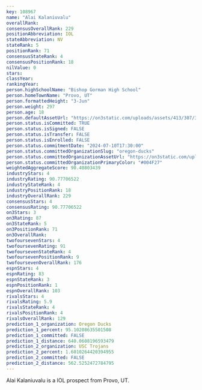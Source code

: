 ```yaml
---
key: 108967
name: "Alai Kalaniuvalu"
overallRank: 
consensusOverallRank: 229
positionAbbreviation: IOL
stateAbbreviation: NV
stateRank: 5
positionRank: 71
consensusStateRank: 4
consensusPositionRank: 18
nilValue: 0
stars: 
classYear: 
rankingYear: 
person.highSchoolName: "Bishop Gorman High School"
person.homeTownName: "Provo, UT"
person.formattedHeight: "3-Jun"
person.weight: 297
person.age: 18
person.defaultAssetUrl: "https://on3static.com/uploads/assets/413/307/307413.jpg"
person.status.isCommitted: TRUE
person.status.isSigned: FALSE
person.status.isTransfer: FALSE
person.status.isEnrolled: FALSE
person.status.commitmentDate: "2024-07-10T17:30:00"
person.status.committedOrganizationSlug: "oregon-ducks"
person.status.committedOrganizationAssetUrl: "https://on3static.com/uploads/assets/136/150/150136.svg"
person.status.committedOrganizationPrimaryColor: "#004F27"
weightedAggregateScore: 90.40803439
industryStars: 4
industryRating: 90.77706522
industryStateRank: 4
industryPositionRank: 18
industryOverallRank: 229
consensusStars: 4
consensusRating: 90.77706522
on3Stars: 3
on3Rating: 87
on3StateRank: 5
on3PositionRank: 71
on3OverallRank: 
twofoursevenStars: 4
twofoursevenRating: 91
twofoursevenStateRank: 4
twofoursevenPositionRank: 9
twofoursevenOverallRank: 176
espnStars: 4
espnRating: 83
espnStateRank: 3
espnPositionRank: 1
espnOverallRank: 103
rivalsStars: 4
rivalsRating: 5.9
rivalsStateRank: 4
rivalsPositionRank: 4
rivalsOverallRank: 129
prediction_1_organization: Oregon Ducks
prediction_1_percent: 95.10208635501508
prediction_1_committed: FALSE
prediction_1_distance: 640.0608196593479
prediction_2_organization: USC Trojans
prediction_2_percent: 1.6010264420394955
prediction_2_committed: FALSE
prediction_2_distance: 562.5252472784795
---
```

Alai Kalaniuvalu is a IOL prospect from Provo, UT.